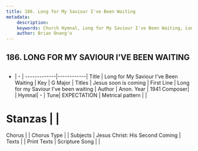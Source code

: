 ```yaml
---
title: 186. Long for My Saviour I've Been Waiting
metadata:
    description: 
    keywords: Church Hymnal, Long for My Saviour I've Been Waiting, Long for my Saviour I&#039;ve been waiting, Jesus soon is coming
    author: Brian Onang'o
---
```



## 186. LONG FOR MY SAVIOUR I'VE BEEN WAITING

```txt

```

- |   -  |
-------------|------------|
Title | Long for My Saviour I've Been Waiting |
Key | G Major |
Titles | Jesus soon is coming |
First Line | Long for my Saviour I&#039;ve been waiting |
Author | Anon.
Year | 1941
Composer|  |
Hymnal|  - |
Tune| EXPECTATION |
Metrical pattern | |
# Stanzas |  |
Chorus |  |
Chorus Type |  |
Subjects | Jesus Christ: His Second Coming |
Texts |  |
Print Texts | 
Scripture Song |  |
  
